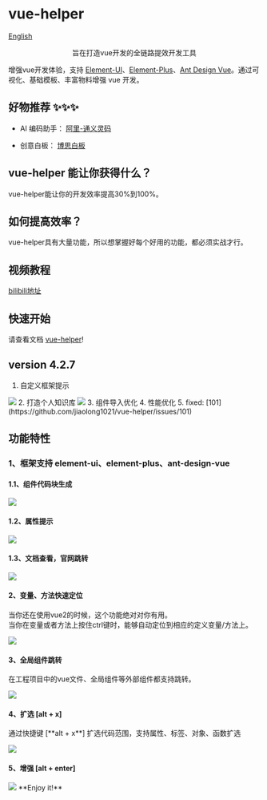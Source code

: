 # vue-helper

[English](https://github.com/jiaolong1021/vue-helper/blob/HEAD/README-EN.md)

<div align="center">
  旨在打造vue开发的全链路提效开发工具
</div>

增强vue开发体验，支持 <a class="m-link" href="https://element.eleme.cn/" target="_blank">Element-UI</a>、<a class="m-link" href="https://element-plus.org/" target="_blank">Element-Plus</a>、<a class="m-link" href="https://www.antdv.com/" target="_blank">Ant Design Vue</a>。通过可视化、基础模板、丰富物料增强 vue 开发。

## 好物推荐 ✨✨✨
* AI 编码助手： [阿里-通义灵码](https://developer.aliyun.com/topic/lingma/september?taskCode=18486&recordId=1627dde5f632a75ff7177759fffb99a0)

* 创意白板： [博思白板](https://boardmix.cn/invitation/invitee/?code=P6cgeIlptlVu)

## vue-helper 能让你获得什么？
vue-helper能让你的开发效率提高30%到100%。

## 如何提高效率？
vue-helper具有大量功能，所以想掌握好每个好用的功能，都必须实战才行。

## 视频教程
[bilibili地址](https://space.bilibili.com/179666728/channel/seriesdetail?sid=4376604&ctype=0)

## 快速开始
请查看文档 [vue-helper](http://vue-helper.80fight.cn/)!

## version 4.2.7
1. 自定义框架提示
<img src="https://cdn.80fight.cn/helper/framework-support.png" />
2. 打造个人知识库
<img src="https://cdn.80fight.cn/helper/block-list.png" />
3. 组件导入优化
4. 性能优化
5. fixed: [101](https://github.com/jiaolong1021/vue-helper/issues/101)

## 功能特性
### 1、框架支持 element-ui、element-plus、ant-design-vue
<h4>1.1、组件代码块生成</h4>
<img src="https://common.xxpie.com/helper-element-tag.gif" />
<h4>1.2、属性提示</h4>
<img src="https://common.xxpie.com/helper-attr.gif" />
<h4>1.3、文档查看，官网跳转</h4>
<img src="https://common.xxpie.com/helper-document.gif" />
 <h4>2、变量、方法快速定位</h4>
<p>当你还在使用vue2的时候，这个功能绝对对你有用。<br>当你在变量或者方法上按住ctrl键时，能够自动定位到相应的定义变量/方法上。</p>
<img src="https://common.xxpie.com/helper-go-to-define.gif" />
<h4>3、全局组件跳转</h4>
<p>在工程项目中的vue文件、全局组件等外部组件都支持跳转。</p>
<img src="https://common.xxpie.com/helper-definition-file-jump.gif" />
<h4>4、扩选 [alt + x]</h4>
<p>通过快捷键 [**alt + x**] 扩选代码范围，支持属性、标签、对象、函数扩选</p>
<img src="https://common.xxpie.com/helper-variable-block.gif" />
<h4>5、增强 [alt + enter]</h4>
<img src="https://common.xxpie.com/helper-key-value.gif" />
**Enjoy it!**
 